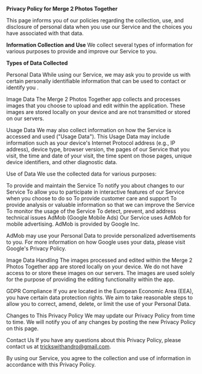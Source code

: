 **Privacy Policy for Merge 2 Photos Together**

This page informs you of our policies regarding the collection, use, and disclosure of personal data when you use our Service and the choices you have associated with that data.

**Information Collection and Use**
We collect several types of information for various purposes to provide and improve our Service to you.

**Types of Data Collected**

Personal Data
While using our Service, we may ask you to provide us with certain personally identifiable information that can be used to contact or identify you . 

Image Data
The Merge 2 Photos Together app collects and processes images that you choose to upload and edit within the application. These images are stored locally on your device and are not transmitted or stored on our servers.

Usage Data
We may also collect information on how the Service is accessed and used ("Usage Data"). This Usage Data may include information such as your device's Internet Protocol address (e.g., IP address), device type, browser version, the pages of our Service that you visit, the time and date of your visit, the time spent on those pages, unique device identifiers, and other diagnostic data.

Use of Data
We use the collected data for various purposes:

To provide and maintain the Service
To notify you about changes to our Service
To allow you to participate in interactive features of our Service when you choose to do so
To provide customer care and support
To provide analysis or valuable information so that we can improve the Service
To monitor the usage of the Service
To detect, prevent, and address technical issues
AdMob (Google Mobile Ads)
Our Service uses AdMob for mobile advertising. AdMob is provided by Google Inc.

AdMob may use your Personal Data to provide personalized advertisements to you. For more information on how Google uses your data, please visit Google's Privacy Policy.

Image Data Handling
The images processed and edited within the Merge 2 Photos Together app are stored locally on your device. We do not have access to or store these images on our servers. The images are used solely for the purpose of providing the editing functionality within the app.

GDPR Compliance
If you are located in the European Economic Area (EEA), you have certain data protection rights. We aim to take reasonable steps to allow you to correct, amend, delete, or limit the use of your Personal Data.

Changes to This Privacy Policy
We may update our Privacy Policy from time to time. We will notify you of any changes by posting the new Privacy Policy on this page.

Contact Us
If you have any questions about this Privacy Policy, please contact us at trickswithandro@gmail.com.

By using our Service, you agree to the collection and use of information in accordance with this Privacy Policy.
